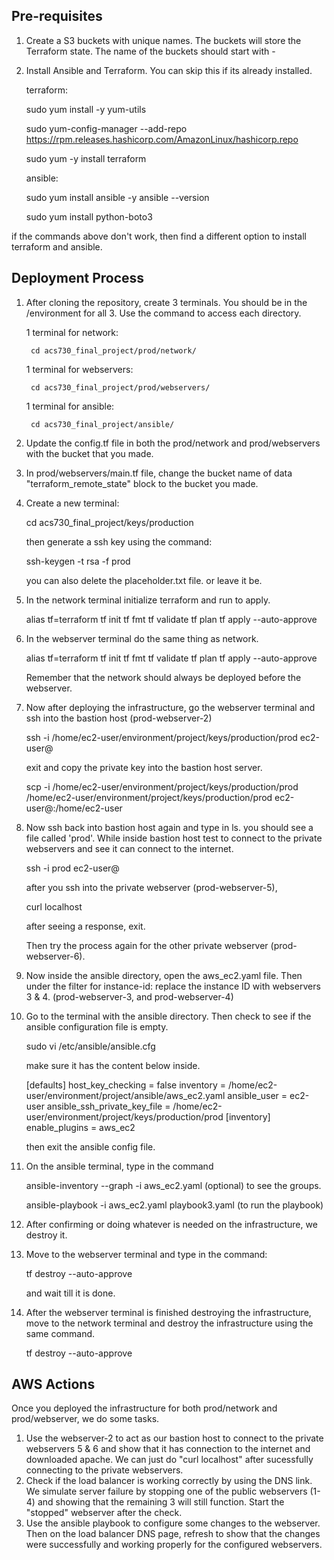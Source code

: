 
## Pre-requisites

1. Create a S3 buckets with unique names. The buckets will store the Terraform state. The name of
the buckets should start with <env-name>-<unique-bucket-name>

2. Install Ansible and Terraform. You can skip this if its already installed.

    terraform: 
    
    sudo yum install -y yum-utils
    
    sudo yum-config-manager --add-repo https://rpm.releases.hashicorp.com/AmazonLinux/hashicorp.repo
    
    sudo yum -y install terraform
    
    ansible:
    
    sudo yum install ansible -y
    ansible --version
    
    sudo yum install python-boto3

if the commands above don't work, then find a different option to install terraform and ansible.


## Deployment Process

1. After cloning the repository, create 3 terminals. You should be in the /environment for all 3. Use the command to access each directory.
    
    1 terminal for network: 

        cd acs730_final_project/prod/network/
        
    1 terminal for webservers: 
    
        cd acs730_final_project/prod/webservers/
        
    1 terminal for ansible:
    
        cd acs730_final_project/ansible/


2. Update the config.tf file in both the prod/network and prod/webservers with the bucket that you made. 

3. In prod/webservers/main.tf file, change the bucket name of data "terraform_remote_state" block to the bucket you made.

4. Create a new terminal:
    
    cd acs730_final_project/keys/production

    then generate a ssh key using the command:
    
    ssh-keygen -t rsa -f prod
    
    you can also delete the placeholder.txt file. or leave it be.


5. In the network terminal initialize terraform and run to apply.

    alias tf=terraform
    tf init
    tf fmt
    tf validate
    tf plan
    tf apply --auto-approve
    
6. In the webserver terminal do the same thing as network. 

    alias tf=terraform
    tf init
    tf fmt
    tf validate
    tf plan
    tf apply --auto-approve
    
    Remember that the network should always be deployed before the webserver.

7. Now after deploying the infrastructure, go the webserver terminal and ssh into the bastion host (prod-webserver-2)
    
    ssh -i /home/ec2-user/environment/project/keys/production/prod ec2-user@<bastion-ip>
    
    exit and copy the private key into the bastion host server.

    scp -i /home/ec2-user/environment/project/keys/production/prod /home/ec2-user/environment/project/keys/production/prod ec2-user@<bastion-ip>:/home/ec2-user

8. Now ssh back into bastion host again and type in ls. you should see a file called 'prod'. 
   While inside bastion host test to connect to the private webservers and see it can connect to the internet.

    ssh -i prod ec2-user@<prod-webserver5-ip>
    
    after you ssh into the private webserver (prod-webserver-5),
    
    curl localhost
    
    after seeing a response, exit.
    
    Then try the process again for the other private webserver (prod-webserver-6).
    
9. Now inside the ansible directory, open the aws_ec2.yaml file. Then under the filter for instance-id: replace the instance ID with webservers 3 & 4. (prod-webserver-3, and prod-webserver-4)

10. Go to the terminal with the ansible directory. Then check to see if the ansible configuration file is empty.

    sudo vi /etc/ansible/ansible.cfg
    
    make sure it has the content below inside.
    
    [defaults]
    host_key_checking = false
    inventory = /home/ec2-user/environment/project/ansible/aws_ec2.yaml
    ansible_user = ec2-user 
    ansible_ssh_private_key_file = /home/ec2-user/environment/project/keys/production/prod
    [inventory]
    enable_plugins = aws_ec2
    
    then exit the ansible config file.
    
11. On the ansible terminal, type in the command 

    ansible-inventory --graph -i aws_ec2.yaml (optional) to see the groups.
    
    ansible-playbook -i aws_ec2.yaml playbook3.yaml (to run the playbook)
    
12. After confirming or doing whatever is needed on the infrastructure, we destroy it.

13. Move to the webserver terminal and type in the command:

     tf destroy --auto-approve
     
     and wait till it is done.
     
14. After the webserver terminal is finished destroying the infrastructure, move to the network terminal and destroy the infrastructure using the same command.
 
     tf destroy --auto-approve





## AWS Actions

Once you deployed the infrastructure for both prod/network and prod/webserver, we do some tasks.


1. Use the webserver-2 to act as our bastion host to connect to the private webservers 5 & 6 and show that it has connection to the internet and downloaded apache. We can just do "curl localhost" after sucessfully connecting to the private webservers.
2. Check if the load balancer is working correctly by using the DNS link. We simulate server failure by stopping one of the public webservers (1-4) and showing that the remaining 3 will still function. Start the "stopped" webserver after the check.
3. Use the ansible playbook to configure some changes to the webserver. Then on the load balancer DNS page, refresh to show that the changes were successfully and working properly for the configured webservers.